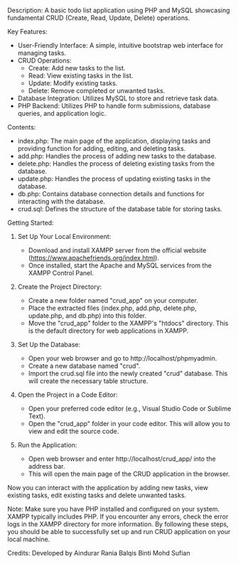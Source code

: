 Description: 
A basic todo list application using PHP and MySQL showcasing fundamental CRUD (Create, Read, Update, Delete) operations.

Key Features:
- User-Friendly Interface: A simple, intuitive bootstrap web interface for managing tasks.
- CRUD Operations:
    - Create: Add new tasks to the list.
    - Read: View existing tasks in the list.
    - Update: Modify existing tasks.
    - Delete: Remove completed or unwanted tasks.
- Database Integration: Utilizes MySQL to store and retrieve task data.
- PHP Backend: Utilizes PHP to handle form submissions, database queries, and application logic.

Contents:
- index.php: The main page of the application, displaying tasks and providing function for adding, editing, and deleting tasks.
- add.php: Handles the process of adding new tasks to the database.
- delete.php: Handles the process of deleting existing tasks from the database.
- update.php: Handles the process of updating existing tasks in the database.
- db.php: Contains database connection details and functions for interacting with the database.
- crud.sql: Defines the structure of the database table for storing tasks.

Getting Started:
1. Set Up Your Local Environment:
   - Download and install XAMPP server from the official website (https://www.apachefriends.org/index.html).
   - Once installed, start the Apache and MySQL services from the XAMPP Control Panel.

2. Create the Project Directory:
   - Create a new folder named "crud_app" on your computer.
   - Place the extracted files (index.php, add.php, delete.php, update.php, and db.php) into this folder.
   - Move the "crud_app" folder to the XAMPP's "htdocs" directory. This is the default directory for web applications in XAMPP.
     
3. Set Up the Database:
   - Open your web browser and go to http://localhost/phpmyadmin.
   - Create a new database named "crud".
   - Import the crud.sql file into the newly created "crud" database. This will create the necessary table structure.

4. Open the Project in a Code Editor:
   - Open your preferred code editor (e.g., Visual Studio Code or Sublime Text).
   - Open the "crud_app" folder in your code editor. This will allow you to view and edit the source code.

5. Run the Application:
   - Open web browser and enter http://localhost/crud_app/ into the address bar.
   - This will open the main page of the CRUD application in the browser.
     
Now you can interact with the application by adding new tasks, view existing tasks, edit existing tasks and delete unwanted tasks.

Note:
Make sure you have PHP installed and configured on your system. XAMPP typically includes PHP.
If you encounter any errors, check the error logs in the XAMPP directory for more information.
By following these steps, you should be able to successfully set up and run CRUD application on your local machine.

Credits:
Developed by Aindurar Rania Balqis Binti Mohd Sufian
